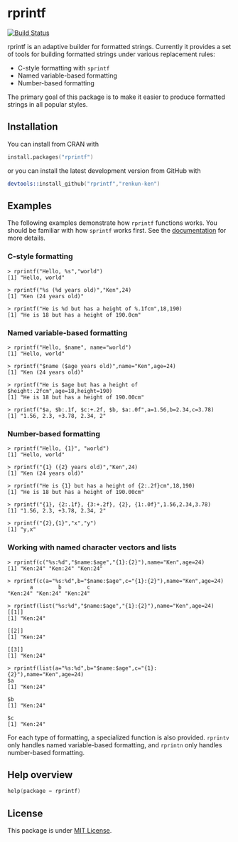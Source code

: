 rprintf
=======

[![Build Status](https://travis-ci.org/renkun-ken/rprintf.png?branch=master)](https://travis-ci.org/renkun-ken/rprintf)

rprintf is an adaptive builder for formatted strings. Currently it provides a set of tools for building formatted strings under various replacement rules: 

- C-style formatting with `sprintf`
- Named variable-based formatting
- Number-based formatting

The primary goal of this package is to make it easier to produce formatted strings in all popular styles.

## Installation

You can install from CRAN with

```s
install.packages("rprintf")
```

or you can install the latest development version from GitHub with

```s
devtools::install_github("rprintf","renkun-ken")
```

## Examples

The following examples demonstrate how `rprintf` functions works. You should be familiar with how `sprintf` works first. See the [documentation](http://stat.ethz.ch/R-manual/R-devel/library/base/html/sprintf.html) for more details.

### C-style formatting

```rconsole
> rprintf("Hello, %s","world")
[1] "Hello, world"

> rprintf("%s (%d years old)","Ken",24)
[1] "Ken (24 years old)"

> rprintf("He is %d but has a height of %.1fcm",18,190)
[1] "He is 18 but has a height of 190.0cm"
```

### Named variable-based formatting

```rconsole
> rprintf("Hello, $name", name="world")
[1] "Hello, world"

> rprintf("$name ($age years old)",name="Ken",age=24)
[1] "Ken (24 years old)"

> rprintf("He is $age but has a height of $height:.2fcm",age=18,height=190)
[1] "He is 18 but has a height of 190.00cm"

> rprintf("$a, $b:.1f, $c:+.2f, $b, $a:.0f",a=1.56,b=2.34,c=3.78)
[1] "1.56, 2.3, +3.78, 2.34, 2"
```

### Number-based formatting

```rconsole
> rprintf("Hello, {1}", "world")
[1] "Hello, world"

> rprintf("{1} ({2} years old)","Ken",24)
[1] "Ken (24 years old)"

> rprintf("He is {1} but has a height of {2:.2f}cm",18,190)
[1] "He is 18 but has a height of 190.00cm"

> rprintf("{1}, {2:.1f}, {3:+.2f}, {2}, {1:.0f}",1.56,2.34,3.78)
[1] "1.56, 2.3, +3.78, 2.34, 2"

> rprintf("{2},{1}","x","y")
[1] "y,x"
```

### Working with named character vectors and lists

```rconsole
> rprintf(c("%s:%d","$name:$age","{1}:{2}"),name="Ken",age=24)
[1] "Ken:24" "Ken:24" "Ken:24"

> rprintf(c(a="%s:%d",b="$name:$age",c="{1}:{2}"),name="Ken",age=24)
       a        b        c 
"Ken:24" "Ken:24" "Ken:24"

> rprintf(list("%s:%d","$name:$age","{1}:{2}"),name="Ken",age=24)
[[1]]
[1] "Ken:24"

[[2]]
[1] "Ken:24"

[[3]]
[1] "Ken:24"

> rprintf(list(a="%s:%d",b="$name:$age",c="{1}:{2}"),name="Ken",age=24)
$a
[1] "Ken:24"

$b
[1] "Ken:24"

$c
[1] "Ken:24"
```

For each type of formatting, a specialized function is also provided. `rprintv` only handles named variable-based formatting, and `rprintn` only handles number-based formatting.

## Help overview

```s
help(package = rprintf)
```

## License

This package is under [MIT License](http://opensource.org/licenses/MIT).
